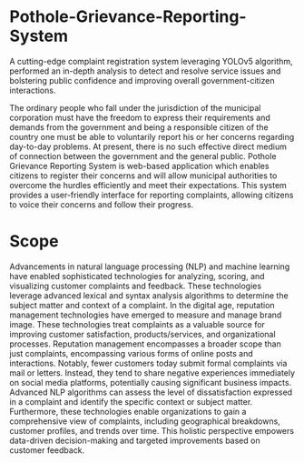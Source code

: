 # Pothole-Grievance-Reporting-System
A cutting-edge complaint registration system leveraging YOLOv5 algorithm, performed an in-depth analysis to detect and resolve service issues and bolstering public confidence and improving overall government-citizen interactions. 


The ordinary people who fall under the jurisdiction of the municipal corporation must have the freedom to express their requirements and demands from the government and being a responsible citizen of the country one must be able to voluntarily report his or her concerns regarding day-to-day problems. At present, there is no such effective direct medium of connection between the government and the general public. Pothole Grievance Reporting System is web-based application which enables citizens to register their concerns and will allow municipal authorities to overcome the hurdles efficiently and meet their expectations. This system provides a user-friendly interface for reporting complaints, allowing citizens to voice their concerns and follow their progress.

# Scope
Advancements in natural language processing (NLP) and machine learning have enabled sophisticated technologies for analyzing, scoring, and visualizing customer complaints and feedback. These technologies leverage advanced lexical and syntax analysis algorithms to determine the subject matter and context of a complaint.
In the digital age, reputation management technologies have emerged to measure and manage brand image. These technologies treat complaints as a valuable source for improving customer satisfaction, products/services, and organizational processes. Reputation management encompasses a broader scope than just complaints, encompassing various forms of online posts and interactions.
Notably, fewer customers today submit formal complaints via mail or letters. Instead, they tend to share negative experiences immediately on social media platforms, potentially causing significant business impacts. Advanced NLP algorithms can assess the level of dissatisfaction expressed in a complaint and identify the specific context or subject matter.
Furthermore, these technologies enable organizations to gain a comprehensive view of complaints, including geographical breakdowns, customer profiles, and trends over time. This holistic perspective empowers data-driven decision-making and targeted improvements based on customer feedback.
